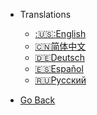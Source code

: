 - Translations

  - [:🇺🇸:English](/)
  - [:cn:简体中文](/zh-cn/)
  - [:de:Deutsch](/de-de/)
  - [:es:Español](/es/)
  - [:ru:Русский](/ru-ru/)
 
- <a href="javascript:window.history.back();">Go Back</a>
